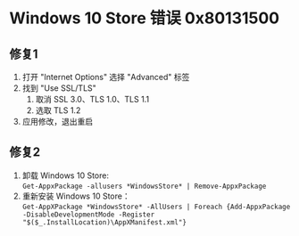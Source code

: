 # Windows 10 Store 错误 0x80131500

## 修复1

1. 打开 "Internet Options" 选择 "Advanced" 标签
2. 找到 "Use SSL/TLS"
   1. 取消 SSL 3.0、TLS 1.0、TLS 1.1
   2. 选取 TLS 1.2
3. 应用修改，退出重启

## 修复2

1. 卸载 Windows 10 Store:\
   `Get-AppxPackage -allusers *WindowsStore* | Remove-AppxPackage`
2. 重新安装 Windows 10 Store：\
   `Get-AppXPackage *WindowsStore* -AllUsers | Foreach {Add-AppxPackage -DisableDevelopmentMode -Register "$($_.InstallLocation)\AppXManifest.xml"}`
